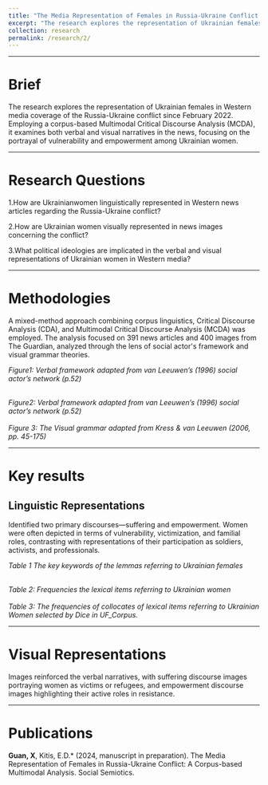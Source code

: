 ```yaml
---
title: "The Media Representation of Females in Russia-Ukraine Conflict: A Corpus-assisted Multimodal"
excerpt: "The research explores the representation of Ukrainian females in Western media coverage of the Russia-Ukraine conflict since February 2022. Employing a corpus-based Multimodal Critical Discourse Analysis (MCDA), it examines both verbal and visual narratives in the news, focusing on the portrayal of vulnerability and empowerment among Ukrainian women."
collection: research
permalink: /research/2/
---
```


***

Brief
======
The research explores the representation of Ukrainian females in Western media coverage of the Russia-Ukraine conflict since February 2022. Employing a corpus-based Multimodal Critical Discourse Analysis (MCDA), it examines both verbal and visual narratives in the news, focusing on the portrayal of vulnerability and empowerment among Ukrainian women.

***

Research Questions
======
1.How are Ukrainianwomen linguistically represented in Western news articles regarding the Russia-Ukraine conflict?

2.How are Ukrainian women visually represented in news images concerning the conflict?

3.What political ideologies are implicated in the verbal and visual representations of Ukrainian women in Western media?

***

Methodologies
======
A mixed-method approach combining corpus linguistics, Critical Discourse Analysis (CDA), and Multimodal Critical Discourse Analysis (MCDA) was employed. The analysis focused on 391 news articles and 400 images from The Guardian, analyzed through the lens of social actor's framework and visual grammar theories.


<i>Figure1: Verbal framework adapted from van Leeuwen’s (1996) social actor’s network (p.52)</i>
<div align="center">
    <img src="{{ site.baseurl }}/images/01-3.jpg" alt="" />
</div>
<br>
<i>Figure2: Verbal framework adapted from van Leeuwen’s (1996) social actor’s network (p.52)</i>
<div align="center">
    <img src="{{ site.baseurl }}/images/01-4.jpg" alt="" />
</div>
<br>
<i>Figure 3: The Visual grammar adapted from Kress & van Leeuwen (2006, pp. 45-175)</i>
<div align="center">
    <img src="{{ site.baseurl }}/images/01-5.jpg" alt="" />
</div>

***

Key results
======

##  Linguistic Representations

Identified two primary discourses—suffering and empowerment. Women were often depicted in terms of vulnerability, victimization, and familial roles, contrasting with representations of their participation as soldiers, activists, and professionals.


<i>Table 1 The key keywords of the lemmas referring to Ukrainian females</i>
<div align="center">
    <img src="{{ site.baseurl }}/images/01-6.jpg" alt="" />
</div>

<br>
<i>Table 2: Frequencies the lexical items referring to Ukrainian women</i>
<div align="center">
    <img src="{{ site.baseurl }}/images/01-7.jpg" alt="" />
</div>

<br>
<i>Table 3: The frequencies of collocates of lexical items referring to Ukrainian Women selected by Dice in UF_Corpus.</i>
<div align="center">
    <img src="{{ site.baseurl }}/images/01-8.jpg" alt="" />
</div>

***

Visual Representations
======

Images reinforced the verbal narratives, with suffering discourse images portraying women as victims or refugees, and empowerment discourse images highlighting their active roles in resistance.

***

Publications
======
**Guan, X**, Kitis, E.D.* (2024, manuscript in preparation). The Media Representation of Females in Russia-Ukraine Conflict: A Corpus-based Multimodal Analysis. Social Semiotics.